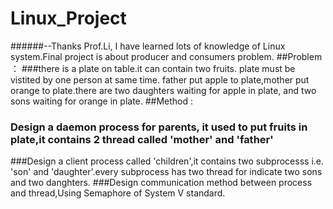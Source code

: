 # Linux_Project
######--Thanks Prof.Li, I have learned lots of knowledge of Linux system.Final project is about producer and consumers  problem. 
##Problem ：
###there is a plate on table.it can contain two fruits. plate must be vistited by one person at same time. father put apple to plate,mother put orange to plate.there are two daughters waiting for apple in plate, and two sons waiting for orange in plate.
##Method : 
### Design a daemon process for parents, it used to put fruits in plate,it contains 2 thread called 'mother' and 'father' 
###Design a client process called 'children',it contains two subprocesss i.e. 'son' and 'daughter'.every subprocess has two thread for indicate two sons and two danghters.
###Design communication method between process and thread,Using Semaphore of System V standard.
 
